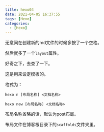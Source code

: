 ```yaml
---
title: hexo04
date: 2021-04-05 16:37:55
tags: [Hexo]
categories: 
  - [Hexo]
---
```


无意间在创建新的md文件的时候多按了一个空格。

<!-- more -->

然后就多了一个`layout`属性。

好奇之下，去查了一下。

这是用来设定模板的。

格式为：

```
hexo n [布局名称] <文档名称>

hexo new [布局名称] <文档名称>
```

布局名称省略的话，默认为post布局。

布局文件在博客根目录下的`scaffolds`文件夹里。